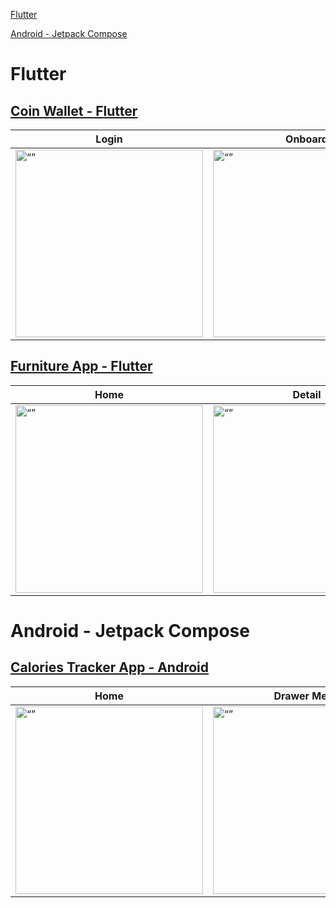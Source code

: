 [Flutter](https://github.com/annng/Portofolio/tree/main/ui-kit#flutter)

[Android - Jetpack Compose](https://github.com/annng/Portofolio/tree/main/ui-kit#android---jetpack-compose)

# Flutter


## [Coin Wallet - Flutter](https://github.com/annng/coin-flutter)

| Login | Onboard | Home |
|-------- | -----------| ----------|
| <img src="https://user-images.githubusercontent.com/31025016/234148787-fa9d86ae-b107-42e5-b707-7498c08579e1.png" alt= “” width="300px"> | <img src="https://user-images.githubusercontent.com/31025016/234148733-b5e085cb-d5a4-4765-9d19-8c5e301c3bc4.png" alt= “” width="300px"> | <img src="https://user-images.githubusercontent.com/31025016/234148812-9058eb54-9506-40cf-b0bb-35ddfdf7b411.png" alt= “” width="300px"> |


## [Furniture App - Flutter](https://github.com/annng/flutter-furniture)


| Home | Detail |
|-------- | -----------|
| <img src="https://user-images.githubusercontent.com/31025016/198833439-21d3b4c8-225e-4a41-84d2-d2bc2db1728d.png" alt= “” width="300px"> | <img src="https://user-images.githubusercontent.com/31025016/198833410-a8737e7c-a106-473b-8f74-89a8718437e0.png" alt= “” width="300px"> | 

# Android - Jetpack Compose

## [Calories Tracker App - Android](https://github.com/annng/Calories-Compose)

| Home | Drawer Menu |
|-------- | -----------|
| <img src="https://user-images.githubusercontent.com/31025016/231973021-467200c0-1ceb-47f7-b191-b1f12968c0cc.png" alt= “” width="300px"> | <img src="https://user-images.githubusercontent.com/31025016/231973194-07b3c24c-ec3f-4023-8a92-c4f3660e4f44.png" alt= “” width="300px"> |
